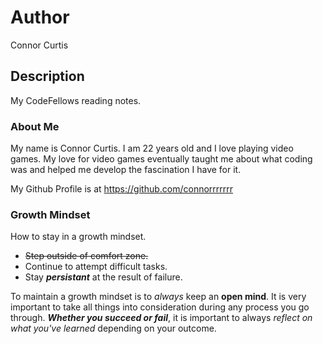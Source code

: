# Author
Connor Curtis

## Description
My CodeFellows reading notes.

### About Me
My name is Connor Curtis. I am 22 years old and I love playing video games. My love for video games eventually taught me about what coding was and helped me develop the fascination I have for it.

My Github Profile is at https://github.com/connorrrrrrr
### Growth Mindset
How to stay in a growth mindset.
* ~~Step outside of comfort zone.~~
* Continue to attempt difficult tasks.
* Stay **_persistant_** at the result of failure.

To maintain a growth mindset is to _always_ keep an **open mind**. It is very important to take all things into consideration during any process you go through. ***Whether you succeed or fail***, it is important to always _reflect on what you've learned_ depending on your outcome.
